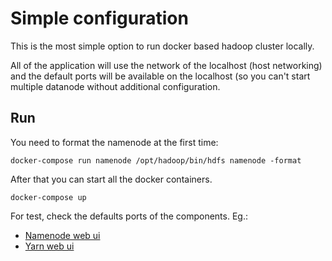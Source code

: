 # Simple configuration
This is the most simple option to run docker based hadoop cluster locally.
 
All of the application will use the network of the localhost (host networking) and the default ports will be available on the localhost (so you can't start multiple datanode without additional configuration. 

## Run

You need to format the namenode at the first time:
```
docker-compose run namenode /opt/hadoop/bin/hdfs namenode -format
```

After that you can start all the docker containers.

```
docker-compose up
```

For test, check the defaults ports of the components. Eg.:

 * [Namenode web ui](http://localhost:50070)
 * [Yarn web ui](http://localhost:8080)

